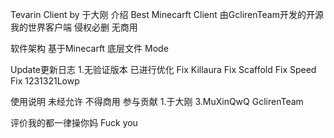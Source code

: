 Tevarin Client by 于大刚
介绍
Best Minecarft Client 由GclirenTeam开发的开源我的世界客户端 侵权必删 无商用

软件架构
基于Minecarft 底层文件 Mode

Update更新日志
1.无验证版本 已进行优化 Fix Killaura Fix Scaffold Fix Speed Fix 1231321Lowp

使用说明
未经允许 不得商用
参与贡献
1.于大刚 3.MuXinQwQ GclirenTeam

评价我的都一律操你妈 Fuck you 
